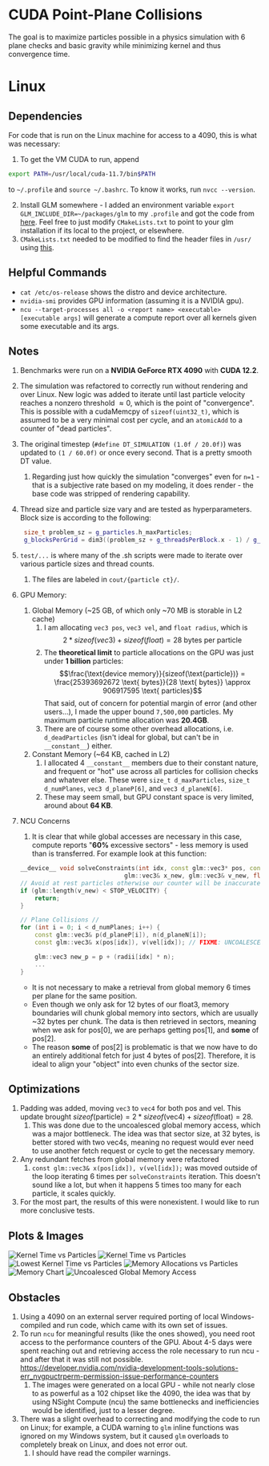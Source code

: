 # CUDA Point-Plane Collisions
The goal is to maximize particles possible in a physics simulation with 6 plane checks and basic gravity while minimizing kernel and thus convergence time.

# Linux
## Dependencies
For code that is run on the Linux machine for access to a 4090, this is what was necessary:

1. To get the VM CUDA to run, append
```sh
export PATH=/usr/local/cuda-11.7/bin$PATH
```
to `~/.profile` and `source ~/.bashrc`. To know it works, run `nvcc --version`.

2. Install GLM somewhere - I added an environment variable `export GLM_INCLUDE_DIR=~/packages/glm` to my `.profile` and got the code from [here](https://github.com/g-truc/glm/tree/master). Feel free to just modify `CMakeLists.txt` to point to your glm installation if its local to the project, or elsewhere.
3. `CMakeLists.txt` needed to be modified to find the header files in `/usr/` using [this](https://stackoverflow.com/questions/13167598/error-cuda-runtime-h-no-such-file-or-directory/75559127#75559127).
   
## Helpful Commands
- `cat /etc/os-release` shows the distro and device architecture.
- `nvidia-smi` provides GPU information (assuming it is a NVIDIA gpu).
- `ncu --target-processes all -o <report name> <executable> [executable args]` will generate a compute report over all kernels given some executable and its args. 

## Notes
1. Benchmarks were run on a **NVIDIA GeForce RTX 4090** with **CUDA 12.2**. 
2. The simulation was refactored to correctly run without rendering and over Linux. New logic was added to iterate until  last particle velocity reaches a nonzero threshold $\approx 0$, which is the point of "convergence". This is possible with a cudaMemcpy of `sizeof(uint32_t)`, which is assumed to be a very minimal cost per cycle, and an `atomicAdd` to a counter of "dead particles".
3. The original timestep (`#define DT_SIMULATION (1.0f / 20.0f)`) was updated to `(1 / 60.0f)` or once every second. That is a pretty smooth DT value.
   1. Regarding just how quickly the simulation "converges" even for `n=1` - that is a subjective rate based on my modeling, it does render - the base code was stripped of rendering capability.
4. Thread size and particle size vary and are tested as hyperparameters. Block size is according to the following:
   ```cpp
    size_t problem_sz = g_particles.h_maxParticles;
    g_blocksPerGrid = dim3((problem_sz + g_threadsPerBlock.x - 1) / g_threadsPerBlock.x);
    ```
5. `test/...` is where many of the .sh scripts were made to iterate over various particle sizes and thread counts.
   1. The files are labeled in `cout/{particle ct}/`.
6. GPU Memory:
   1. Global Memory (~25 GB, of which only ~70 MB is storable in L2 cache)
      1. I am allocating `vec3 pos`, `vec3 vel`, and `float radius`, which is $$2 * sizeof(vec3) + sizeof(float) = 28 \text{ bytes per particle}$$
      2. The **theoretical limit** to particle allocations on the GPU was just under **1 billion** particles: $$\frac{\text{device memory}}{sizeof(\text{particle})} = \frac{25393692672 \text{ bytes}}{28 \text{ bytes}} \approx 906917595 \text{ particles}$$ That said, out of concern for potential margin of error (and other users...), I made the upper bound `7,500,000` particles. My maximum particle runtime allocation was **20.4GB**.
      3. There are of course some other overhead allocations, i.e. `d_deadParticles` (isn't ideal for global, but can't be in `__constant__`) either.
   2. Constant Memory (~64 KB, cached in L2)
      1. I allocated 4 `__constant__` members due to their constant nature, and frequent or "hot" use across all particles for collision checks and whatever else. These were `size_t d_maxParticles`, `size_t d_numPlanes`, `vec3 d_planeP[6]`, and `vec3 d_planeN[6]`.
      2. These may seem small, but GPU constant space is very limited, around about **64 KB**.
7. NCU Concerns
   1. It is clear that while global accesses are necessary in this case, compute reports "**60%** excessive sectors" - less memory is used than is transferred. For example look at this function:
    
    ```cpp
    __device__ void solveConstraints(int idx, const glm::vec3* pos, const glm::vec3* vel, const float* radii, 
                                 glm::vec3& x_new, glm::vec3& v_new, float& dt, const glm::vec3& a) {
    // Avoid at rest particles otherwise our counter will be inaccurate
    if (glm::length(v_new) < STOP_VELOCITY) {
        return;
    }

    // Plane Collisions //
    for (int i = 0; i < d_numPlanes; i++) {
        const glm::vec3& p(d_planeP[i]), n(d_planeN[i]);
        const glm::vec3& x(pos[idx]), v(vel[idx]); // FIXME: UNCOALESCED GLOBAL ACCESS (UNNECESSARY IN LOOP)

        glm::vec3 new_p = p + (radii[idx] * n);
        ...
    }
    ```
    - It is not necessary to make a retrieval from global memory 6 times per plane for the same position.
    - Even though we only ask for 12 bytes of our float3, memory boundaries will chunk global memory into sectors, which are usually ~32 bytes per chunk. The data is then retrieved in sectors, meaning when we ask for pos[0], we are perhaps getting pos[1], and **some** of pos[2].
    - The reason **some** of pos[2] is problematic is that we now have to do an entirely additional fetch for just 4 bytes of pos[2]. Therefore, it is ideal to align your "object" into even chunks of the sector size.
## Optimizations
1. Padding was added, moving `vec3` to `vec4` for both pos and vel. This update brought $sizeof(\text{particle}) = 2 * sizeof(\text{vec4}) + sizeof(\text{float}) = 28$.
   1. This was done due to the uncoalesced global memory access, which was a major bottleneck. The idea was that sector size, at 32 bytes, is better stored with two vec4s, meaning no request would ever need to use another fetch request or cycle to get the necessary memory. 
2. Any redundant fetches from global memory were refactored
   1. `const glm::vec3& x(pos[idx]), v(vel[idx]);` was moved outside of the loop iterating 6 times per `solveConstraints` iteration. This doesn't sound like a lot, but when it happens 5 times too many for each particle, it scales quickly.
3. For the most part, the results of this were nonexistent. I would like to run more conclusive tests.
## Plots & Images
![Kernel Time vs Particles](test/results/figures/kernel_time_vs_particles_by_thread_count.png)
![Kernel Time vs Particles](test/results/figures/kernel_usage_vs_particles_by_thread_count.png)
![Lowest Kernel Time vs Particles](test/results/figures/lowest_kernel_times.png)
![Memory Allocations vs Particles](test/results/figures/memory_allocated_vs_particles_by_thread_count.png)
![Memory Chart](memory.png)
![Uncoalesced Global Memory Access](uncoalesced.png)

## Obstacles
1. Using a 4090 on an external server required porting of local Windows-compiled and run code, which came with its own set of issues.
2. To run `ncu` for meaningful results (like the ones showed), you need root access to the performance counters of the GPU. About 4-5 days were spent reaching out and retrieving access the role necessary to run ncu - and after that it was still not possible. https://developer.nvidia.com/nvidia-development-tools-solutions-err_nvgpuctrperm-permission-issue-performance-counters
   1. The images were generated on a local GPU - while not nearly close to as powerful as a 102 chipset like the 4090, the idea was that by using NSight Compute (ncu) the same bottlenecks and inefficiencies would be identified, just to a lesser degree.
3. There was a slight overhead to correcting and modifying the code to run on Linux; for example, a CUDA warning to `glm` inline functions was ignored on my Windows system, but it caused `glm` overloads to completely break on Linux, and does not error out.
   1. I should have read the compiler warnings.
